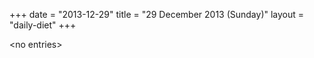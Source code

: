 +++
date = "2013-12-29"
title = "29 December 2013 (Sunday)"
layout = "daily-diet"
+++


\<no entries\>

